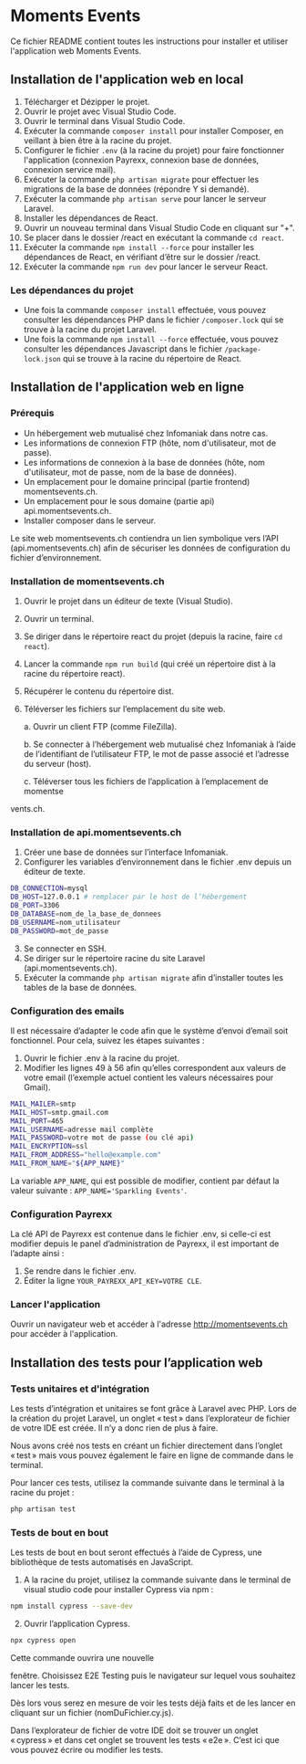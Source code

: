 # Moments Events

Ce fichier README contient toutes les instructions pour installer et utiliser l'application web Moments Events.

## Installation de l'application web en local


1. Télécharger et Dézipper le projet.
2. Ouvrir le projet avec Visual Studio Code.
3. Ouvrir le terminal dans Visual Studio Code.
4. Exécuter la commande `composer install` pour installer Composer, en veillant à bien être à la racine du projet.
5. Configurer le fichier `.env` (à la racine du projet) pour faire fonctionner l'application (connexion Payrexx, connexion base de données, connexion service mail).
6. Exécuter la commande `php artisan migrate` pour effectuer les migrations de la base de données (répondre Y si demandé).
7. Exécuter la commande `php artisan serve` pour lancer le serveur Laravel.
8. Installer les dépendances de React.
9. Ouvrir un nouveau terminal dans Visual Studio Code en cliquant sur "+".
10. Se placer dans le dossier /react en exécutant la commande `cd react`.
11. Exécuter la commande `npm install --force` pour installer les dépendances de React, en vérifiant d’être sur le dossier /react.
12. Exécuter la commande `npm run dev` pour lancer le serveur React.

### Les dépendances du projet

* Une fois la commande `composer install` effectuée, vous pouvez consulter les dépendances PHP dans le fichier `/composer.lock` qui se trouve à la racine du projet Laravel.
* Une fois la commande `npm install --force` effectuée, vous pouvez consulter les dépendances Javascript dans le fichier `/package-lock.json` qui se trouve à la racine du répertoire de React.

## Installation de l'application web en ligne

### Prérequis

* Un hébergement web mutualisé chez Infomaniak dans notre cas.
* Les informations de connexion FTP (hôte, nom d'utilisateur, mot de passe).
* Les informations de connexion à la base de données (hôte, nom d'utilisateur, mot de passe, nom de la base de données).
* Un emplacement pour le domaine principal (partie frontend) momentsevents.ch.
* Un emplacement pour le sous domaine (partie api) api.momentsevents.ch.
* Installer composer dans le serveur.

Le site web momentsevents.ch contiendra un lien symbolique vers l’API (api.momentsevents.ch) afin de sécuriser les données de configuration du fichier d’environnement.

### Installation de momentsevents.ch

1. Ouvrir le projet dans un éditeur de texte (Visual Studio).
2. Ouvrir un terminal.
3. Se diriger dans le répertoire react du projet (depuis la racine, faire `cd react`).
4. Lancer la commande `npm run build` (qui créé un répertoire dist à la racine du répertoire react).
5. Récupérer le contenu du répertoire dist.
6. Téléverser les fichiers sur l’emplacement du site web.

    a. Ouvrir un client FTP (comme FileZilla).
    
    b. Se connecter à l’hébergement web mutualisé chez Infomaniak à l’aide de l’identifiant de l’utilisateur FTP, le mot de passe associé et l’adresse du serveur (host).
    
    c. Téléverser tous les fichiers de l’application à l’emplacement de momentse

vents.ch.

### Installation de api.momentsevents.ch

1. Créer une base de données sur l’interface Infomaniak.
2. Configurer les variables d’environnement dans le fichier .env depuis un éditeur de texte.
```bash
DB_CONNECTION=mysql
DB_HOST=127.0.0.1 # remplacer par le host de l’hébergement
DB_PORT=3306
DB_DATABASE=nom_de_la_base_de_donnees
DB_USERNAME=nom_utilisateur
DB_PASSWORD=mot_de_passe
```
3. Se connecter en SSH.
4. Se diriger sur le répertoire racine du site Laravel (api.momentsevents.ch).
5. Exécuter la commande `php artisan migrate` afin d’installer toutes les tables de la base de données.

### Configuration des emails

Il est nécessaire d’adapter le code afin que le système d’envoi d’email soit fonctionnel. Pour cela, suivez les étapes suivantes : 

1. Ouvrir le fichier .env à la racine du projet.
2. Modifier les lignes 49 à 56 afin qu’elles correspondent aux valeurs de votre email (l’exemple actuel contient les valeurs nécessaires pour Gmail).
```bash
MAIL_MAILER=smtp
MAIL_HOST=smtp.gmail.com
MAIL_PORT=465
MAIL_USERNAME=adresse mail complète
MAIL_PASSWORD=votre mot de passe (ou clé api)
MAIL_ENCRYPTION=ssl
MAIL_FROM_ADDRESS="hello@example.com"
MAIL_FROM_NAME="${APP_NAME}"
```
La variable `APP_NAME`, qui est possible de modifier, contient par défaut la valeur suivante : `APP_NAME='Sparkling Events'`.

### Configuration Payrexx

La clé API de Payrexx est contenue dans le fichier .env, si celle-ci est modifier depuis le panel d’administration de Payrexx, il est important de l’adapte ainsi :

1. Se rendre dans le fichier .env.
2. Éditer la ligne `YOUR_PAYREXX_API_KEY=VOTRE CLE`.

### Lancer l'application

Ouvrir un navigateur web et accéder à l'adresse http://momentsevents.ch pour accéder à l'application.

## Installation des tests pour l’application web

### Tests unitaires et d'intégration

Les tests d’intégration et unitaires se font grâce à Laravel avec PHP. Lors de la création du projet Laravel, un onglet « test » dans l’explorateur de fichier de votre IDE est créée. Il n’y a donc rien de plus à faire. 

Nous avons créé nos tests en créant un fichier directement dans l’onglet « test » mais vous pouvez également le faire en ligne de commande dans le terminal.

Pour lancer ces tests, utilisez la commande suivante dans le terminal à la racine du projet : 

```bash
php artisan test
```

### Tests de bout en bout

Les tests de bout en bout seront effectués à l’aide de Cypress, une bibliothèque de tests automatisés en JavaScript.

1. A la racine du projet, utilisez la commande suivante dans le terminal de visual studio code pour installer Cypress via npm : 
```bash
npm install cypress --save-dev
```
2. Ouvrir l’application Cypress.
```bash
npx cypress open
```
Cette commande ouvrira une nouvelle

 fenêtre. Choisissez E2E Testing puis le navigateur sur lequel vous souhaitez lancer les tests.

Dès lors vous serez en mesure de voir les tests déjà faits et de les lancer en cliquant sur un fichier (nomDuFichier.cy.js).

Dans l’explorateur de fichier de votre IDE doit se trouver un onglet « cypress » et dans cet onglet se trouvent les tests « e2e ». C’est ici que vous pouvez écrire ou modifier les tests.
